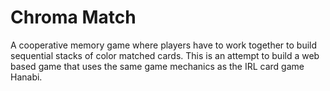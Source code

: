 # Chroma Match

A cooperative memory game where players have to work together to build sequential stacks of color matched cards. This is an attempt to build a web based game that uses the same game mechanics as the IRL card game Hanabi.
